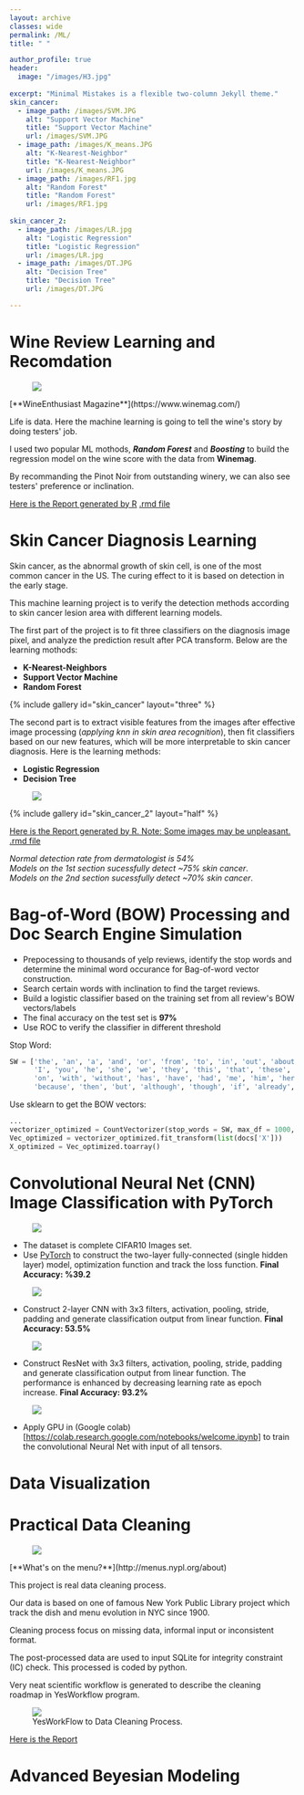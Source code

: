 ```yaml
---
layout: archive
classes: wide
permalink: /ML/
title: " "

author_profile: true
header:
  image: "/images/H3.jpg"	
  
excerpt: "Minimal Mistakes is a flexible two-column Jekyll theme."
skin_cancer:
  - image_path: /images/SVM.JPG
    alt: "Support Vector Machine"
    title: "Support Vector Machine"
    url: /images/SVM.JPG
  - image_path: /images/K_means.JPG
    alt: "K-Nearest-Neighbor"
    title: "K-Nearest-Neighbor"
    url: /images/K_means.JPG
  - image_path: /images/RF1.jpg
    alt: "Random Forest"
    title: "Random Forest"
    url: /images/RF1.jpg
    
skin_cancer_2:
  - image_path: /images/LR.jpg
    alt: "Logistic Regression"
    title: "Logistic Regression"
    url: /images/LR.jpg
  - image_path: /images/DT.JPG
    alt: "Decision Tree"
    title: "Decision Tree"
    url: /images/DT.JPG

---
```


  
   
# Wine Review Learning and Recomdation


<figure>   
    <a href="/images/winemag.jpg"><img src="/images/winemag.jpg"></a>
</figure>
[**WineEnthusiast Magazine**](https://www.winemag.com/)

Life is data. 
Here the machine learning is going to tell the wine's story by doing testers' job. 

I used two popular ML mothods, ***Random Forest*** and ***Boosting*** to build the regression model on the wine score with the data from **Winemag**. 

By recommanding the Pinot Noir from outstanding winery, we can also see testers' preference or inclination.

[Here is the Report generated by R](https://drive.google.com/file/d/1xG22XOC8PpvZ1un-71rI32TFvMr9Pn4D/view?usp=sharing)
[.rmd file](https://drive.google.com/file/d/1jdZ4tn9121L2_3qeqUFUdHUfu3FR3ebR/view?usp=sharing)

# Skin Cancer Diagnosis Learning

Skin cancer, as the abnormal growth of skin cell, is one of the most common cancer in the US. The curing effect to
it is based on detection in the early stage.  

This machine learning project is to verify the detection methods according to skin cancer lesion area with different learning models.  

The first part of the project is to fit three classifiers on the diagnosis image pixel, and analyze the prediction result after PCA transform. Below are the learning mothods:   

- **K-Nearest-Neighbors**
- **Support Vector Machine**
- **Random Forest**

{% include gallery id="skin_cancer" layout="three" %}  

The second part is to extract visible features from the images after effective image processing (*applying knn in skin area recognition*), then fit classifiers based on our new features, which will be more interpretable to skin cancer diagnosis. Here is the learning methods:

- **Logistic Regression**
- **Decision Tree**

<figure>
    <a href="/images/ImageProcessing.jpg"><img src="/images/ImageProcessing.jpg"></a>
</figure>

{% include gallery id="skin_cancer_2" layout="half" %}

[Here is the Report generated by R. Note: Some images may be unpleasant.](https://drive.google.com/file/d/1yZrh0ZR8NWFlz5fXWPxLllwuMYU7XOZm/view?usp=sharing)
[.rmd file](https://drive.google.com/file/d/1-K-sLj7PdQRG9mV4BfWw3Bt1JSgzy_xZ/view?usp=sharing)

*Normal detection rate from dermatologist is 54%*  
*Models on the 1st section sucessfully detect ~75% skin cancer*.  
*Models on the 2nd section sucessfully detect ~70% skin cancer*.   



# Bag-of-Word (BOW) Processing and Doc Search Engine Simulation

- Prepocessing to thousands of yelp reviews, identify the stop words and determine the minimal word occurance for Bag-of-word vector construction.
- Search certain words with inclination to find the target reviews.
- Build a logistic classifier based on the training set from all review's BOW vectors/labels
- The final accuracy on the test set is **97%**
- Use ROC to verify the classifier in different threshold

Stop Word:
```python
SW = ['the', 'an', 'a', 'and', 'or', 'from', 'to', 'in', 'out', 'about', 'am', 'are', 'is', 'was', 'be', 'been', 
      'I', 'you', 'he', 'she', 'we', 'they', 'this', 'that', 'these', 'those', 'my', 'your', 'his', 'her', 'their', 'our', 
      'on', 'with', 'without', 'has', 'have', 'had', 'me', 'him', 'her', 'us', 'them', 'it', 'for', 'of', 'at', 'as', 'so', 
      'because', 'then', 'but', 'although', 'though', 'if', 'already', 'yet', 'here', 'there', 'were', 'would', 'could']
```  
Use sklearn to get the BOW vectors:
```python
...
vectorizer_optimized = CountVectorizer(stop_words = SW, max_df = 1000, min_df = 2)  ## Instantiate an object, 
Vec_optimized = vectorizer_optimized.fit_transform(list(docs['X']))
X_optimized = Vec_optimized.toarray()
```  
  
  

# Convolutional Neural Net (CNN) Image Classification with PyTorch

<figure>   
    <a href="/images/cifar10.jpg"><img src="/images/cifar10.jpg"></a>
</figure>

- The dataset is complete CIFAR10 Images set.
- Use [PyTorch](https://pytorch.org/) to construct the two-layer fully-connected (single hidden layer) model, optimization function and track the loss function. **Final Accuracy: %39.2**  
<figure>   
    <a href="/images/2layerFC_accuracy.jpg"><img src="/images/2layerFC_accuracy.jpg"></a>
</figure>  
  
  
- Construct 2-layer CNN with 3x3 filters, activation, pooling, stride, padding and generate classification output from linear function.
**Final Accuracy: 53.5%**  
<figure>   
    <a href="/images/2layerCNN_accuracy.jpg"><img src="/images/2layerCNN_accuracy.jpg"></a>
</figure>  
  
  
- Construct ResNet with 3x3 filters, activation, pooling, stride, padding and generate classification output from linear function. The performance is enhanced by decreasing learning rate as epoch increase. 
**Final Accuracy: 93.2%**  
<figure>   
    <a href="/images/ResNet_accuracy.jpg"><img src="/images/ResNet_accuracy.jpg"></a>
</figure>  
  
  
- Apply GPU in (Google colab)[https://colab.research.google.com/notebooks/welcome.ipynb] to train the convolutional Neural Net with input of all tensors. 

# Data Visualization


# Practical Data Cleaning

<figure>   
    <a href="/images/whatsonthemenu.JPG"><img src="/images/whatsonthemenu.JPG"></a>
</figure>
[**What's on the menu?**](http://menus.nypl.org/about)

This project is real data cleaning process.  

Our data is based on one of famous New York Public Library project which track the dish and menu evolution in NYC since 1900.  

Cleaning process focus on missing data, informal input or inconsistent format. 

The post-processed data are used to input SQLite for integrity constraint (IC) check. This processed is coded by python.  

Very neat scientific workflow is generated to describe the cleaning roadmap in YesWorkflow program.  

<figure>   
    <a href="/images/YWF.jpg"><img src="/images/YWF.jpg"></a>
    <figcaption>YesWorkFlow to Data Cleaning Process.</figcaption>
</figure>

[Here is the Report](https://drive.google.com/file/d/1WlkwBezYAV35sIIWqUu__cQTIulCS-Nn/view?usp=sharing)



# Advanced Beyesian Modeling

